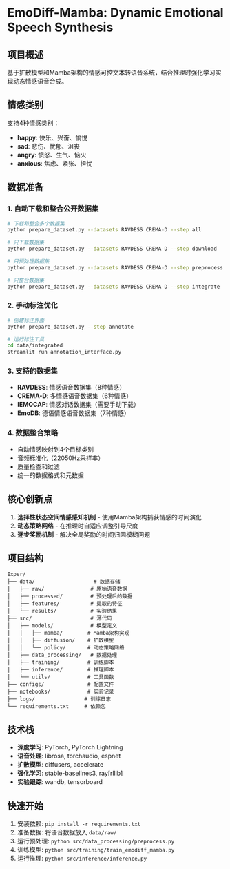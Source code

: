 # EmoDiff-Mamba: Dynamic Emotional Speech Synthesis

## 项目概述
基于扩散模型和Mamba架构的情感可控文本转语音系统，结合推理时强化学习实现动态情感语音合成。

## 情感类别
支持4种情感类别：
- **happy**: 快乐、兴奋、愉悦
- **sad**: 悲伤、忧郁、沮丧  
- **angry**: 愤怒、生气、恼火
- **anxious**: 焦虑、紧张、担忧

## 数据准备

### 1. 自动下载和整合公开数据集
```bash
# 下载和整合多个数据集
python prepare_dataset.py --datasets RAVDESS CREMA-D --step all

# 只下载数据集
python prepare_dataset.py --datasets RAVDESS CREMA-D --step download

# 只预处理数据集
python prepare_dataset.py --datasets RAVDESS CREMA-D --step preprocess

# 只整合数据集
python prepare_dataset.py --datasets RAVDESS CREMA-D --step integrate
```

### 2. 手动标注优化
```bash
# 创建标注界面
python prepare_dataset.py --step annotate

# 运行标注工具
cd data/integrated
streamlit run annotation_interface.py
```

### 3. 支持的数据集
- **RAVDESS**: 情感语音数据集（8种情感）
- **CREMA-D**: 多情感语音数据集（6种情感）
- **IEMOCAP**: 情感对话数据集（需要手动下载）
- **EmoDB**: 德语情感语音数据集（7种情感）

### 4. 数据整合策略
- 自动情感映射到4个目标类别
- 音频标准化（22050Hz采样率）
- 质量检查和过滤
- 统一的数据格式和元数据

## 核心创新点
1. **选择性状态空间情感感知机制** - 使用Mamba架构捕获情感的时间演化
2. **动态策略网络** - 在推理时自适应调整引导尺度
3. **逐步奖励机制** - 解决全局奖励的时间归因模糊问题

## 项目结构
```
Exper/
├── data/                   # 数据存储
│   ├── raw/               # 原始语音数据
│   ├── processed/         # 预处理后的数据
│   ├── features/          # 提取的特征
│   └── results/           # 实验结果
├── src/                   # 源代码
│   ├── models/            # 模型定义
│   │   ├── mamba/        # Mamba架构实现
│   │   ├── diffusion/    # 扩散模型
│   │   └── policy/       # 动态策略网络
│   ├── data_processing/   # 数据处理
│   ├── training/         # 训练脚本
│   ├── inference/        # 推理脚本
│   └── utils/            # 工具函数
├── configs/              # 配置文件
├── notebooks/            # 实验记录
├── logs/                # 训练日志
└── requirements.txt     # 依赖包
```

## 技术栈
- **深度学习**: PyTorch, PyTorch Lightning
- **语音处理**: librosa, torchaudio, espnet
- **扩散模型**: diffusers, accelerate
- **强化学习**: stable-baselines3, ray[rllib]
- **实验跟踪**: wandb, tensorboard

## 快速开始
1. 安装依赖: `pip install -r requirements.txt`
2. 准备数据: 将语音数据放入 `data/raw/`
3. 运行预处理: `python src/data_processing/preprocess.py`
4. 训练模型: `python src/training/train_emodiff_mamba.py`
5. 运行推理: `python src/inference/inference.py`
